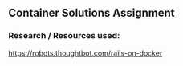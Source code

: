 Container Solutions Assignment
------------------------------

### Research / Resources used:

https://robots.thoughtbot.com/rails-on-docker